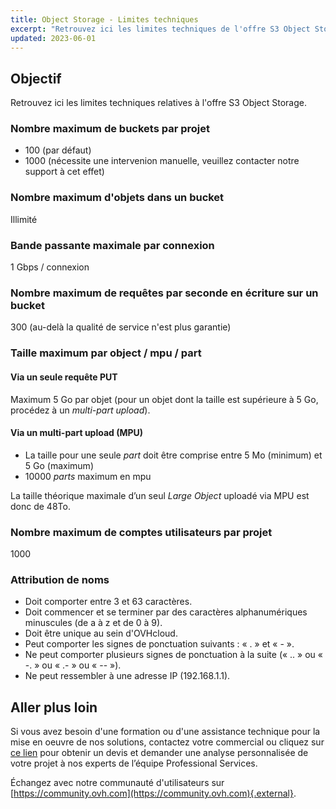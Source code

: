 ```yaml
---
title: Object Storage - Limites techniques
excerpt: "Retrouvez ici les limites techniques de l'offre S3 Object Storage"
updated: 2023-06-01
---
```


## Objectif

Retrouvez ici les limites techniques relatives à l'offre S3 Object Storage.

### Nombre maximum de buckets par projet

- 100 (par défaut)
- 1000 (nécessite une intervenion manuelle, veuillez contacter notre support à cet effet)

### Nombre maximum d'objets dans un bucket

Illimité

### Bande passante maximale par connexion

1 Gbps / connexion

### Nombre maximum de requêtes par seconde en écriture sur un bucket

300 (au-delà la qualité de service n'est plus garantie)

### Taille maximum par object / mpu / part

#### Via un seule requête PUT

Maximum 5 Go par objet (pour un objet dont la taille est supérieure à 5 Go, procédez à un *multi-part upload*).

#### Via un multi-part upload (MPU)

- La taille pour une seule *part* doit être comprise entre 5 Mo (minimum) et 5 Go (maximum)
- 10000 *parts* maximum en mpu

La taille théorique maximale d’un seul *Large Object* uploadé via MPU est donc de 48To.

### Nombre maximum de comptes utilisateurs par projet

1000

### Attribution de noms

- Doit comporter entre 3 et 63 caractères.
- Doit commencer et se terminer par des caractères alphanumériques minuscules (de a à z et de 0 à 9).
- Doit être unique au sein d'OVHcloud.
- Peut comporter les signes de ponctuation suivants : « . » et « - ».
- Ne peut comporter plusieurs signes de ponctuation à la suite (« .. » ou « -. » ou « .- » ou « -- »).
- Ne peut ressembler à une adresse IP (192.168.1.1).

## Aller plus loin

Si vous avez besoin d'une formation ou d'une assistance technique pour la mise en oeuvre de nos solutions, contactez votre commercial ou cliquez sur [ce lien](https://www.ovhcloud.com/fr-ca/professional-services/) pour obtenir un devis et demander une analyse personnalisée de votre projet à nos experts de l’équipe Professional Services.

Échangez avec notre communauté d'utilisateurs sur [https://community.ovh.com](https://community.ovh.com){.external}.
